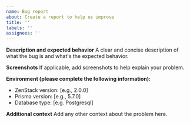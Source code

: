 ```yaml
---
name: Bug report
about: Create a report to help us improve
title: ''
labels: ''
assignees: ''
---
```


**Description and expected behavior**
A clear and concise description of what the bug is and what's the expected behavior.

**Screenshots**
If applicable, add screenshots to help explain your problem.

**Environment (please complete the following information):**

-   ZenStack version: [e.g., 2.0.0]
-   Prisma version: [e.g., 5.7.0]
-   Database type: [e.g. Postgresql]

**Additional context**
Add any other context about the problem here.
